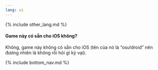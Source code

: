 ```yaml
---
lang: vi
---
```


{% include other_lang.md %}

#### Game này có sẵn cho iOS không?

Không, game này không có sẵn cho iOS (tên của nó là “osu!droid” nên đương nhiên là không rồi hỏi gì kỳ vại).

<!-- Don't touch this part thank you -->
{% include bottom_nav.md %}